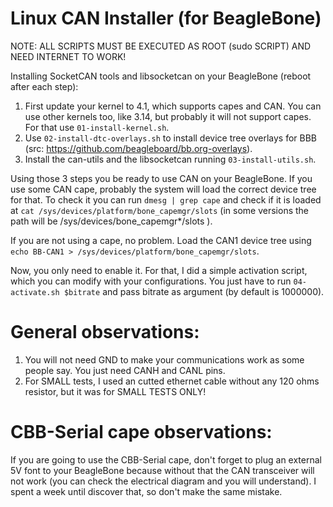 # Linux CAN Installer (for BeagleBone)

NOTE: ALL SCRIPTS MUST BE EXECUTED AS ROOT (sudo SCRIPT) AND NEED INTERNET TO WORK!

Installing SocketCAN tools and libsocketcan on your BeagleBone (reboot after each step):

1. First update your kernel to 4.1, which supports capes and CAN. You can use other kernels too, like 3.14, but probably it will not support capes. For that use ```01-install-kernel.sh```.
2. Use ```02-install-dtc-overlays.sh``` to install device tree overlays for BBB (src: https://github.com/beagleboard/bb.org-overlays).
3. Install the can-utils and the libsocketcan running ```03-install-utils.sh```.

Using those 3 steps you be ready to use CAN on your BeagleBone. If you use some CAN cape, probably the system will load the correct device tree for that. To check it you can run ```dmesg | grep cape``` and check if it is loaded at ```cat /sys/devices/platform/bone_capemgr/slots``` (in some versions the path will be /sys/devices/bone_capemgr*/slots ).

If you are not using a cape, no problem. Load the CAN1 device tree using ```echo BB-CAN1 > /sys/devices/platform/bone_capemgr/slots```.

Now, you only need to enable it. For that, I did a simple activation script, which you can modify with your configurations. You just have to run ```04-activate.sh $bitrate``` and pass bitrate as argument (by default is 1000000).

# General observations:
1. You will not need GND to make your communications work as some people say. You just need CANH and CANL pins.
2. For SMALL tests, I used an cutted ethernet cable without any 120 ohms resistor, but it was for SMALL TESTS ONLY!

# CBB-Serial cape observations:
If you are going to use the CBB-Serial cape, don't forget to plug an external 5V font to your BeagleBone because without that the CAN transceiver will not work (you can check the electrical diagram and you will understand). I spent a week until discover that, so don't make the same mistake.